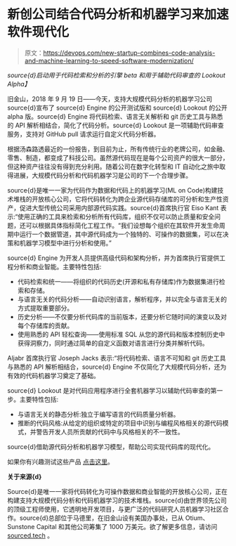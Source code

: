 # 新创公司结合代码分析和机器学习来加速软件现代化

> 原文：<https://devops.com/new-startup-combines-code-analysis-and-machine-learning-to-speed-software-modernization/>

*source{d}启动用于代码检索和分析的引擎 beta 和用于辅助代码审查的 Lookout Alpha】*

旧金山，2018 年 9 月 19 日——今天，支持大规模代码分析的机器学习公司 source{d}宣布了 source{d} Engine 的公开测试版和 source{d} Lookout 的公开 alpha 版。source{d} Engine 将代码检索、语言无关解析和 git 历史工具与熟悉的 API 解析相结合，简化了代码分析。source{d} Lookout 是一项辅助代码审查服务，支持对 GitHub pull 请求运行自定义代码分析器。

根据汤森路透最近的一份报告，到目前为止，所有传统行业的老牌公司，如金融、零售、制造，都变成了科技公司。虽然源代码现在是每个公司资产的很大一部分，但这种资产往往没有得到充分利用。随着公司在数字化转型和 IT 自动化之旅中取得进展，大规模代码分析和代码机器学习是公司的下一个合理步骤。

source{d}是唯一一家为代码作为数据和代码上的机器学习(ML on Code)构建技术堆栈的开放核心公司，它将代码转化为跨企业源代码存储库的可分析和生产性资产，促进大型传统公司采用内部源代码实践。source{d}首席执行官 Eiso Kant 表示:“使用正确的工具来检索和分析所有代码库，组织不仅可以防止质量和安全问题，还可以根据具体指标简化工程工作。“我们设想每个组织在其软件开发生命周期中运行一个数据管道，其中源代码成为一个独特的、可操作的数据集，可以在决策和机器学习模型中进行分析和使用。”

source{d} Engine 为开发人员提供高级代码和架构分析，并为首席执行官提供工程分析和商业智能。主要特性包括:

*   代码检索和统一——将组织的代码历史(开源和私有存储库)作为数据集进行检索和存储。
*   与语言无关的代码分析——自动识别语言，解析程序，并以完全与语言无关的方式提取重要部分。
*   历史分析——不仅要分析代码库的当前版本，还要分析它随时间的演变以及对每个存储库的贡献。
*   使用熟悉的 API 轻松查询——使用标准 SQL 从您的源代码和版本控制历史中获得洞察力，同时通过简单的自定义函数对语言进行分类并解析代码。

Aljabr 首席执行官 Joseph Jacks 表示:“将代码检索、语言不可知和 git 历史工具与熟悉的 API 解析相结合，source{d} Engine 不仅简化了大规模代码分析，还为有效的代码机器学习奠定了基础。

source{d} Lookout 是对代码应用程序进行全套机器学习以辅助代码审查的第一步。主要特性包括:

*   与语言无关的静态分析:独立于编写语言的代码质量分析器。
*   推断的代码风格:从给定的组织或特定的项目中识别与编程风格相关的源代码模式，并警告开发人员所贡献的代码中与风格相关的不一致性。

source{d}借助源代码分析和机器学习模型，帮助公司实现代码库的现代化。

如果你有兴趣测试这些产品 [点击这里](https://docs.sourced.tech/)。

**关于来源{d}**

Source{d}是唯一一家将代码转化为可操作数据和商业智能的开放核心公司，正在构建支持大规模代码分析和代码机器学习的技术堆栈。source{d}由世界领先公司的顶级工程师使用，它透明地开发项目，与更广泛的代码研究人员机器学习社区合作。source{d}总部位于马德里，在旧金山设有美国办事处，已从 Otium、Sunstone Capital 和其他公司筹集了 1000 万美元。欲了解更多信息，请访问 [sourced.tech](https://sourced.tech/) 。